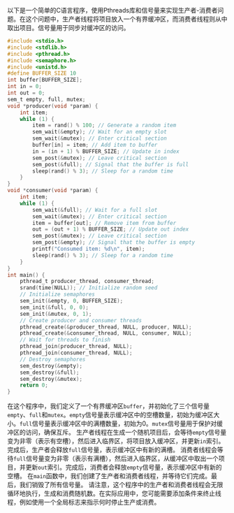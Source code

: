 以下是一个简单的C语言程序，使用Pthreads库和信号量来实现生产者-消费者问题。在这个问题中，生产者线程将项目放入一个有界缓冲区，而消费者线程则从中取出项目。信号量用于同步对缓冲区的访问。
```c
#include <stdio.h>
#include <stdlib.h>
#include <pthread.h>
#include <semaphore.h>
#include <unistd.h>
#define BUFFER_SIZE 10
int buffer[BUFFER_SIZE];
int in = 0;
int out = 0;
sem_t empty, full, mutex;
void *producer(void *param) {
    int item;
    while (1) {
        item = rand() % 100; // Generate a random item
        sem_wait(&empty); // Wait for an empty slot
        sem_wait(&mutex); // Enter critical section
        buffer[in] = item; // Add item to buffer
        in = (in + 1) % BUFFER_SIZE; // Update in index
        sem_post(&mutex); // Leave critical section
        sem_post(&full); // Signal that the buffer is full
        sleep(rand() % 3); // Sleep for a random time
    }
}
void *consumer(void *param) {
    int item;
    while (1) {
        sem_wait(&full); // Wait for a full slot
        sem_wait(&mutex); // Enter critical section
        item = buffer[out]; // Remove item from buffer
        out = (out + 1) % BUFFER_SIZE; // Update out index
        sem_post(&mutex); // Leave critical section
        sem_post(&empty); // Signal that the buffer is empty
        printf("Consumed item: %d\n", item);
        sleep(rand() % 3); // Sleep for a random time
    }
}
int main() {
    pthread_t producer_thread, consumer_thread;
    srand(time(NULL)); // Initialize random seed
    // Initialize semaphores
    sem_init(&empty, 0, BUFFER_SIZE);
    sem_init(&full, 0, 0);
    sem_init(&mutex, 0, 1);
    // Create producer and consumer threads
    pthread_create(&producer_thread, NULL, producer, NULL);
    pthread_create(&consumer_thread, NULL, consumer, NULL);
    // Wait for threads to finish
    pthread_join(producer_thread, NULL);
    pthread_join(consumer_thread, NULL);
    // Destroy semaphores
    sem_destroy(&empty);
    sem_destroy(&full);
    sem_destroy(&mutex);
    return 0;
}
```
在这个程序中，我们定义了一个有界缓冲区`buffer`，并初始化了三个信号量`empty`、`full`和`mutex`。`empty`信号量表示缓冲区中的空槽数量，初始为缓冲区大小。`full`信号量表示缓冲区中的满槽数量，初始为0。`mutex`信号量用于保护对缓冲区的访问，确保互斥。
生产者线程在生成一个随机项目后，会等待`empty`信号量变为非零（表示有空槽），然后进入临界区，将项目放入缓冲区，并更新`in`索引。完成后，生产者会释放`full`信号量，表示缓冲区中有新的满槽。
消费者线程会等待`full`信号量变为非零（表示有满槽），然后进入临界区，从缓冲区中取出一个项目，并更新`out`索引。完成后，消费者会释放`empty`信号量，表示缓冲区中有新的空槽。
在`main`函数中，我们创建了生产者和消费者线程，并等待它们完成。最后，我们销毁了所有信号量。
请注意，这个程序中的生产者和消费者线程会无限循环地执行，生成和消费随机数。在实际应用中，您可能需要添加条件来终止线程，例如使用一个全局标志来指示何时停止生产或消费。
